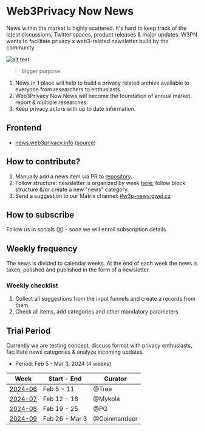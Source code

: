 # Web3Privacy Now News

News within the market is highly scattered. It's hard to keep track of the latest discussions, Twitter spaces, product releases & major updates. W3PN wants to facilitate privacy x web3-related newsletter build by the community.

![alt text](https://github.com/web3privacy/docs/blob/main/docs/assets/Web3Privacy%20Now%20news.png?raw=true)

> Bigger purpose

1. News in 1 place will help to build a privacy related archive available to everyone from researchers to enthusiasts.
2. Web3Privacy Now News will become the foundation of annual market report & multiple researches.
3. Keep privacy actors with up to date information.

## Frontend

* [news.web3privacy.info](https://news.web3privacy.info/) ([source](https://github.com/web3privacy/news-app))

## How to contribute?

1. Manually add a news item via PR to [repository](https://github.com/web3privacy/news/tree/main).
2. Follow structure: newsletter is organized by week [here](https://github.com/web3privacy/news/tree/main/src/2024); follow block structure &/or create a new "news" category.
5. Send a suggestion to our Matrix channel: [#w3p-news:gwei.cz](https://matrix.to/#/#w3p-news:gwei.cz)

## How to subscribe

Follow us in socials ([X](http://twitter.com/web3privacy)) - soon we will enroll subscription details

## Weekly frequency

The news is divided to calendar weeks. At the end of each week the news is taken, polished and published in the form of a newsletter.

### Weekly checklist
1. Collect all suggestions from the input funnels and create a records from them
2. Check all items, add categories and other mandatory parameters

## Trial Period
Currently we are testing concept, discuss format with privacy enthusiasts, facilitate news categories & analyze incoming updates.

* Period: Feb 5 - Mar 3, 2024 (4 weeks)

| Week | Start - End | Curator |
| --- | --- | --- |
| [2024-06](https://github.com/web3privacy/news/blob/main/src/2024/week06.yaml) | Feb 5 - 11 | @Tree |
| [2024-07](https://github.com/web3privacy/news/blob/main/src/2024/week07.yaml) | Feb 12 - 18 | @Mykola |
| [2024-08](https://github.com/web3privacy/news/blob/main/src/2024/week08.yaml) | Feb 19 - 25 | @PG |
| [2024-09](https://github.com/web3privacy/news/blob/main/src/2024/week09.yaml) | Feb 26 - Mar 3 | @Coinmandeer |
